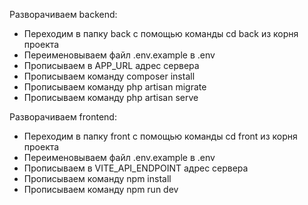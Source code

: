 Разворачиваем backend:
 - Переходим в папку back с помощью команды cd back из корня проекта
 - Переименовываем файл .env.example в .env
 - Прописываем в APP_URL адрес сервера
 - Прописываем команду composer install
 - Прописываем команду php artisan migrate
 - Прописываем команду php artisan serve

Разворачиваем frontend:
- Переходим в папку front с помощью команды cd front из корня проекта
- Переименовываем файл .env.example в .env
- Прописываем в VITE_API_ENDPOINT адрес сервера
- Прописываем команду npm install
- Прописываем команду npm run dev


